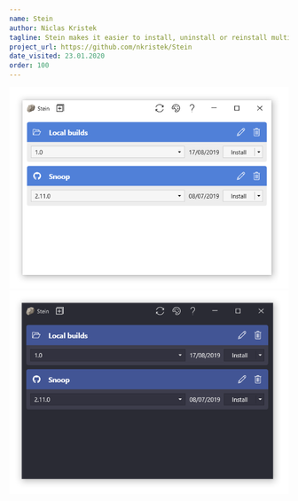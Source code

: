 ```yaml
---
name: Stein
author: Niclas Kristek
tagline: Stein makes it easier to install, uninstall or reinstall multiple MSI-installers at once. It was built for environments with regular application builds.
project_url: https://github.com/nkristek/Stein
date_visited: 23.01.2020
order: 100
---
```


![Stein with light color scheme](../img/stein-light.png)
![Stein with dark color scheme](../img/stein-dark.png)
